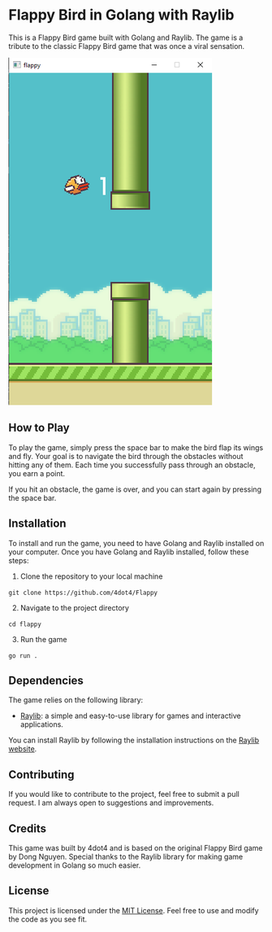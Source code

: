 # Flappy Bird in Golang with Raylib

This is a Flappy Bird game built with Golang and Raylib. The game is a tribute to the classic Flappy Bird game that was once a viral sensation.

![Flappy Bird Screenshot](./assets/screenshot.png)

## How to Play

To play the game, simply press the space bar to make the bird flap its wings and fly. Your goal is to navigate the bird through the obstacles without hitting any of them. Each time you successfully pass through an obstacle, you earn a point.

If you hit an obstacle, the game is over, and you can start again by pressing the space bar.

## Installation

To install and run the game, you need to have Golang and Raylib installed on your computer. Once you have Golang and Raylib installed, follow these steps:

1. Clone the repository to your local machine

```git clone https://github.com/4dot4/Flappy```

2. Navigate to the project directory

```cd flappy```

3. Run the game

```go run . ```

## Dependencies

The game relies on the following library:

- [Raylib](https://www.raylib.com/): a simple and easy-to-use library for games and interactive applications.

You can install Raylib by following the installation instructions on the [Raylib website](https://www.raylib.com/).

## Contributing

If you would like to contribute to the project, feel free to submit a pull request. I am always open to suggestions and improvements.

## Credits

This game was built by 4dot4 and is based on the original Flappy Bird game by Dong Nguyen. Special thanks to the Raylib library for making game development in Golang so much easier.

## License

This project is licensed under the [MIT License](https://opensource.org/licenses/MIT). Feel free to use and modify the code as you see fit.